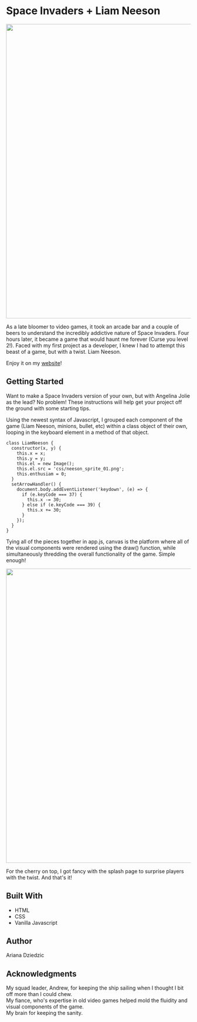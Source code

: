 # Space Invaders + Liam Neeson

<p align="center">
  <img src="http://arianadziedzic.com/pickUpSticks/css/space-invaders-readme.png" width="800"/>
</p>

As a late bloomer to video games, it took an arcade bar and a couple of beers to 
understand the incredibly addictive nature of Space Invaders. Four hours later, 
it became a game that would haunt me forever (Curse you level 2!). Faced with my first 
project as a developer, I knew I had to attempt this beast of a game, but with a 
twist. Liam Neeson.

Enjoy it on my <a href="http://arianadziedzic.com/pickUpSticks/index.html">website</a>!

## Getting Started
Want to make a Space Invaders version of your own, but with Angelina Jolie as the lead? No problem! 
These instructions will help get your project off the ground with some starting tips. </br>

Using the newest syntax of Javascript, I grouped each component of the game (Liam Neeson, minions, 
bullet, etc) within a class object of their own, looping in the keyboard element in a method of that object.

```
class LiamNeeson {
  constructor(x, y) {
    this.x = x;
    this.y = y;
    this.el = new Image();
    this.el.src = 'css/neeson_sprite_01.png';
    this.enthusiam = 0;
  }
  setArrowHandler() {
    document.body.addEventListener('keydown', (e) => {
      if (e.keyCode === 37) {
        this.x -= 30;
      } else if (e.keyCode === 39) {
        this.x += 30;
      }
    });
  }
}
```

Tying all of the pieces together in app.js, canvas is the platform where all of the
visual components were rendered using the draw() function, while simultaneously thredding the
overall functionality of the game. Simple enough! 

<p align="center">
  <img src="http://arianadziedzic.com/pickUpSticks/css/space-invaders-readme2.png" width="800"/>
</p>

For the cherry on top, I got fancy with the splash page to surprise players with the twist. And that's it!

## Built With
* HTML
* CSS
* Vanilla Javascript

## Author
Ariana Dziedzic

## Acknowledgments
My squad leader, Andrew, for keeping the ship sailing when I thought I bit off more than I could chew. </br>
My fiance, who's expertise in old video games helped mold the fluidity and visual components of the game. </br>
My brain for keeping the sanity. </br>
